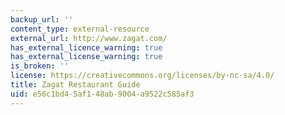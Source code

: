 ```yaml
---
backup_url: ''
content_type: external-resource
external_url: http://www.zagat.com/
has_external_licence_warning: true
has_external_license_warning: true
is_broken: ''
license: https://creativecommons.org/licenses/by-nc-sa/4.0/
title: Zagat Restaurant Guide
uid: e56c1bd4-5af1-48ab-9004-a9522c585af3
---
```

